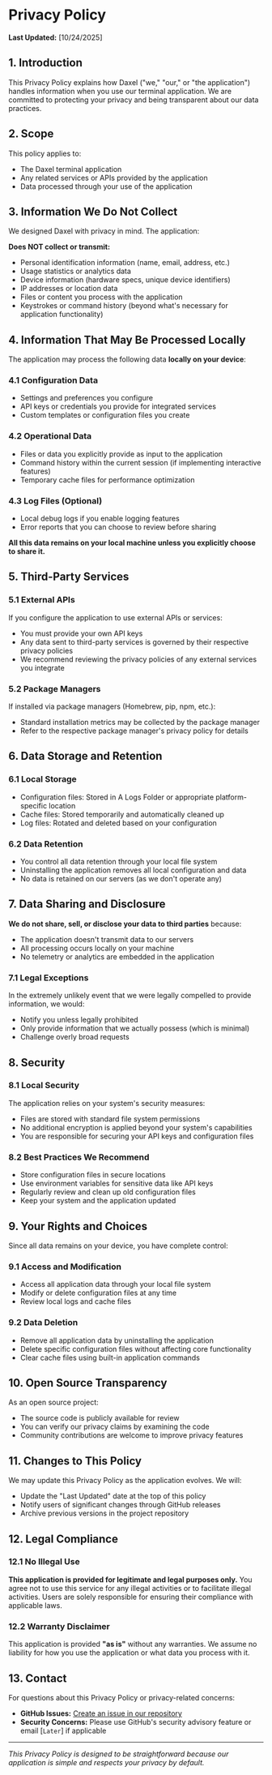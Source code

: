 # Privacy Policy

**Last Updated:** [10/24/2025]

## 1. Introduction

This Privacy Policy explains how Daxel ("we," "our," or "the application") handles information when you use our terminal application. We are committed to protecting your privacy and being transparent about our data practices.

## 2. Scope

This policy applies to:
- The Daxel terminal application
- Any related services or APIs provided by the application
- Data processed through your use of the application

## 3. Information We Do Not Collect

We designed Daxel with privacy in mind. The application:

**Does NOT collect or transmit:**
- Personal identification information (name, email, address, etc.)
- Usage statistics or analytics data
- Device information (hardware specs, unique device identifiers)
- IP addresses or location data
- Files or content you process with the application
- Keystrokes or command history (beyond what's necessary for application functionality)

## 4. Information That May Be Processed Locally

The application may process the following data **locally on your device**:

### 4.1 Configuration Data
- Settings and preferences you configure
- API keys or credentials you provide for integrated services
- Custom templates or configuration files you create

### 4.2 Operational Data
- Files or data you explicitly provide as input to the application
- Command history within the current session (if implementing interactive features)
- Temporary cache files for performance optimization

### 4.3 Log Files (Optional)
- Local debug logs if you enable logging features
- Error reports that you can choose to review before sharing

**All this data remains on your local machine unless you explicitly choose to share it.**

## 5. Third-Party Services

### 5.1 External APIs
If you configure the application to use external APIs or services:
- You must provide your own API keys
- Any data sent to third-party services is governed by their respective privacy policies
- We recommend reviewing the privacy policies of any external services you integrate

### 5.2 Package Managers
If installed via package managers (Homebrew, pip, npm, etc.):
- Standard installation metrics may be collected by the package manager
- Refer to the respective package manager's privacy policy for details

## 6. Data Storage and Retention

### 6.1 Local Storage
- Configuration files: Stored in  A Logs Folder or appropriate platform-specific location
- Cache files: Stored temporarily and automatically cleaned up
- Log files: Rotated and deleted based on your configuration

### 6.2 Data Retention
- You control all data retention through your local file system
- Uninstalling the application removes all local configuration and data
- No data is retained on our servers (as we don't operate any)

## 7. Data Sharing and Disclosure

**We do not share, sell, or disclose your data to third parties** because:

- The application doesn't transmit data to our servers
- All processing occurs locally on your machine
- No telemetry or analytics are embedded in the application

### 7.1 Legal Exceptions
In the extremely unlikely event that we were legally compelled to provide information, we would:
- Notify you unless legally prohibited
- Only provide information that we actually possess (which is minimal)
- Challenge overly broad requests

## 8. Security

### 8.1 Local Security
The application relies on your system's security measures:
- Files are stored with standard file system permissions
- No additional encryption is applied beyond your system's capabilities
- You are responsible for securing your API keys and configuration files

### 8.2 Best Practices We Recommend
- Store configuration files in secure locations
- Use environment variables for sensitive data like API keys
- Regularly review and clean up old configuration files
- Keep your system and the application updated

## 9. Your Rights and Choices

Since all data remains on your device, you have complete control:

### 9.1 Access and Modification
- Access all application data through your local file system
- Modify or delete configuration files at any time
- Review local logs and cache files

### 9.2 Data Deletion
- Remove all application data by uninstalling the application
- Delete specific configuration files without affecting core functionality
- Clear cache files using built-in application commands

## 10. Open Source Transparency

As an open source project:
- The source code is publicly available for review
- You can verify our privacy claims by examining the code
- Community contributions are welcome to improve privacy features

## 11. Changes to This Policy

We may update this Privacy Policy as the application evolves. We will:
- Update the "Last Updated" date at the top of this policy
- Notify users of significant changes through GitHub releases
- Archive previous versions in the project repository

## 12. Legal Compliance

### 12.1 No Illegal Use
**This application is provided for legitimate and legal purposes only.** You agree not to use this service for any illegal activities or to facilitate illegal activities. Users are solely responsible for ensuring their compliance with applicable laws.

### 12.2 Warranty Disclaimer
This application is provided **"as is"** without any warranties. We assume no liability for how you use the application or what data you process with it.

## 13. Contact

For questions about this Privacy Policy or privacy-related concerns:

- **GitHub Issues:** [Create an issue in our repository]([https://github.com/DAPOWER99/terminal/new/main/issues)
- **Security Concerns:** Please use GitHub's security advisory feature or email [```Later```] if applicable

---

*This Privacy Policy is designed to be straightforward because our application is simple and respects your privacy by default.*

